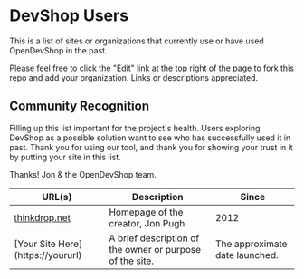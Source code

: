 # DevShop Users

This is a list of sites or organizations that currently use or have used OpenDevShop in the past.

Please feel free to click the "Edit" link at the top right of the page to fork this repo and add your organization. Links or descriptions appreciated.

## Community Recognition

Filling up this list important for the project's health. Users exploring DevShop as a possible solution want to see
who has successfully used it in past. Thank you for using our tool, and thank you for showing your trust in it by
putting your site in this list.

Thanks!
Jon & the OpenDevShop team.

| URL(s)         | Description |  Since   |
| -------------- | ----------- | -------- |
| [thinkdrop.net](https://thinkdrop.net)  | Homepage of the creator, Jon Pugh | 2012
| [Your Site Here] (https://yoururl)  |  A brief description of the owner or purpose of the site.      | The approximate date launched.  |
